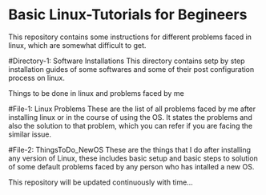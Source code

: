 # Basic Linux-Tutorials for Begineers

This repository contains some instructions for different problems faced in linux, which are somewhat difficult to get.

#Directory-1: Software Installations
This directory contains setp by step installation guides of some softwares and some of their post configuration process on linux.

Things to be done in linux and problems faced by me

#File-1: Linux Problems
These are the list of all problems faced by me after installing linux or in the course of using the OS. It states the problems and also the solution to that problem, which you can refer if you are facing the similar issue.

#File-2: ThingsToDo_NewOS
These are the things that I do after installing any version of Linux, these includes basic setup and basic steps to solution of some default problems faced by any person who has intalled a new OS.

This repository will be updated continuously with time...
